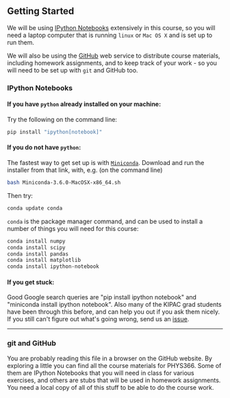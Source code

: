 ## Getting Started

We will be using [IPython Notebooks](http://ipython.org/notebook.html)
extensively in this course, so you
will need a laptop computer that is running `linux` or `Mac OS X` and
is set up to run them.

We will also be using the [GitHub](https://github.com) web service to
distribute course materials, including homework assignments, and to
keep track of your work - so you will need to be set up with `git` and
GitHub too.

### IPython Notebooks

#### If you have `python` already installed on your machine:

Try the following on the command line:
```bash
pip install "ipython[notebook]"
```

#### If you do not have `python`:

The fastest way to get set up is with
[`Miniconda`](http://conda.pydata.org/miniconda.html). Download and run
the installer from that link, with, e.g. (on the command line)
```bash
bash Miniconda-3.6.0-MacOSX-x86_64.sh
```
Then try:
```bash
conda update conda
```
`conda` is the package manager command, and can be used to install a
number of things you will need for this course:
```bash
conda install numpy
conda install scipy
conda install pandas
conda install matplotlib
conda install ipython-notebook
```

#### If you get stuck:

Good Google search queries are "pip install ipython notebook" and
"miniconda install ipython notebook".
Also many of the KIPAC grad students have been through this before,
and can help you out if you ask them nicely.
If you still can't figure out what's going wrong, send us an [issue](https://github.com/drphilmarshall/StatisticalMethods/issues).

-----

### git and GitHub

You are probably reading this file in a browser on the GitHub website.
By exploring a little you can find all the course materials for
PHYS366. Some of them are IPython Notebooks that you will need in class
for various exercises, and others are stubs that will be used in
homework assignments. You need a local copy of all of this stuff to be
able to do the course work. 
